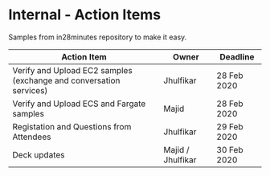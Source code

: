 # Internal - Action Items

Samples from in28minutes repository to make it easy.

| Action Item | Owner | Deadline |
|---|---|---|
| Verify and Upload EC2 samples (exchange and conversation services) | Jhulfikar | 28 Feb 2020 |
| Verify and Upload ECS and Fargate samples | Majid | 28 Feb 2020 |
| Registation and Questions from Attendees | Jhulfikar | 29 Feb 2020 |
| Deck updates | Majid / Jhulfikar | 30 Feb 2020 |
